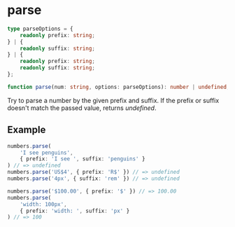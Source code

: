 # parse

```ts
type parseOptions = {
    readonly prefix: string;
} | {
    readonly suffix: string;
} | {
    readonly prefix: string;
    readonly suffix: string;
};

function parse(num: string, options: parseOptions): number | undefined;
```

Try to parse a number by the given prefix and suffix. If the prefix or suffix doesn't match the passed value, returns *undefined*.

## Example

```ts
numbers.parse(
    'I see penguins',
    { prefix: 'I see ', suffix: 'penguins' }
) // => undefined
numbers.parse('US$4', { prefix: 'R$' }) // => undefined
numbers.parse('4px', { suffix: 'rem' }) // => undefined

numbers.parse('$100.00', { prefix: '$' }) // => 100.00
numbers.parse(
    'width: 100px',
    { prefix: 'width: ', suffix: 'px' }
) // => 100
```